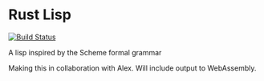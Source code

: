 # Rust Lisp
[![Build Status](https://travis-ci.org/MarkMcCaskey/rust-lisp.svg?branch=master)](https://travis-ci.org/MarkMcCaskey/rust-lisp)

A lisp inspired by the Scheme formal grammar

Making this in collaboration with Alex.  Will include output to WebAssembly.
